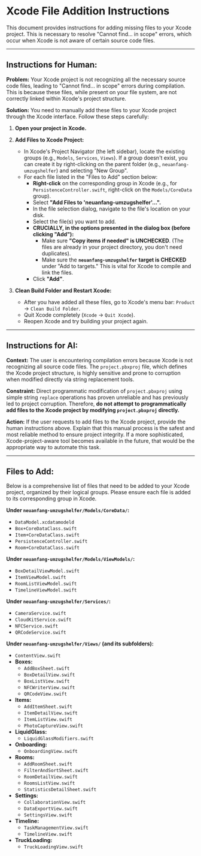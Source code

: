 # Xcode File Addition Instructions

This document provides instructions for adding missing files to your Xcode project. This is necessary to resolve "Cannot find... in scope" errors, which occur when Xcode is not aware of certain source code files.

---

## Instructions for Human:

**Problem:** Your Xcode project is not recognizing all the necessary source code files, leading to "Cannot find... in scope" errors during compilation. This is because these files, while present on your file system, are not correctly linked within Xcode's project structure.

**Solution:** You need to manually add these files to your Xcode project through the Xcode interface. Follow these steps carefully:

1.  **Open your project in Xcode.**

2.  **Add Files to Xcode Project:**
    *   In Xcode's Project Navigator (the left sidebar), locate the existing groups (e.g., `Models`, `Services`, `Views`). If a group doesn't exist, you can create it by right-clicking on the parent folder (e.g., `neuanfang-umzugshelfer`) and selecting "New Group".
    *   For each file listed in the "Files to Add" section below:
        *   **Right-click** on the corresponding group in Xcode (e.g., for `PersistenceController.swift`, right-click on the `Models/CoreData` group).
        *   Select **"Add Files to 'neuanfang-umzugshelfer'...".**
        *   In the file selection dialog, navigate to the file's location on your disk.
        *   Select the file(s) you want to add.
        *   **CRUCIALLY, in the options presented in the dialog box (before clicking "Add"):**
            *   Make sure **"Copy items if needed" is UNCHECKED**. (The files are already in your project directory, you don't need duplicates).
            *   Make sure the **`neuanfang-umzugshelfer` target is CHECKED** under "Add to targets." This is vital for Xcode to compile and link the files.
        *   Click **"Add"**.

3.  **Clean Build Folder and Restart Xcode:**
    *   After you have added all these files, go to Xcode's menu bar: `Product` -> `Clean Build Folder`.
    *   Quit Xcode completely (`Xcode` -> `Quit Xcode`).
    *   Reopen Xcode and try building your project again.

---

## Instructions for AI:

**Context:** The user is encountering compilation errors because Xcode is not recognizing all source code files. The `project.pbxproj` file, which defines the Xcode project structure, is highly sensitive and prone to corruption when modified directly via string replacement tools.

**Constraint:** Direct programmatic modification of `project.pbxproj` using simple string `replace` operations has proven unreliable and has previously led to project corruption. Therefore, **do not attempt to programmatically add files to the Xcode project by modifying `project.pbxproj` directly.**

**Action:** If the user requests to add files to the Xcode project, provide the human instructions above. Explain that this manual process is the safest and most reliable method to ensure project integrity. If a more sophisticated, Xcode-project-aware tool becomes available in the future, that would be the appropriate way to automate this task.

---

## Files to Add:

Below is a comprehensive list of files that need to be added to your Xcode project, organized by their logical groups. Please ensure each file is added to its corresponding group in Xcode.

**Under `neuanfang-umzugshelfer/Models/CoreData/`:**
*   `DataModel.xcdatamodeld`
*   `Box+CoreDataClass.swift`
*   `Item+CoreDataClass.swift`
*   `PersistenceController.swift`
*   `Room+CoreDataClass.swift`

**Under `neuanfang-umzugshelfer/Models/ViewModels/`:**
*   `BoxDetailViewModel.swift`
*   `ItemViewModel.swift`
*   `RoomListViewModel.swift`
*   `TimelineViewModel.swift`

**Under `neuanfang-umzugshelfer/Services/`:**
*   `CameraService.swift`
*   `CloudKitService.swift`
*   `NFCService.swift`
*   `QRCodeService.swift`

**Under `neuanfang-umzugshelfer/Views/` (and its subfolders):**
*   `ContentView.swift`
*   **Boxes:**
    *   `AddBoxSheet.swift`
    *   `BoxDetailView.swift`
    *   `BoxListView.swift`
    *   `NFCWriterView.swift`
    *   `QRCodeView.swift`
*   **Items:**
    *   `AddItemSheet.swift`
    *   `ItemDetailView.swift`
    *   `ItemListView.swift`
    *   `PhotoCaptureView.swift`
*   **LiquidGlass:**
    *   `LiquidGlassModifiers.swift`
*   **Onboarding:**
    *   `OnboardingView.swift`
*   **Rooms:**
    *   `AddRoomSheet.swift`
    *   `FilterAndSortSheet.swift`
    *   `RoomDetailView.swift`
    *   `RoomsListView.swift`
    *   `StatisticsDetailSheet.swift`
*   **Settings:**
    *   `CollaborationView.swift`
    *   `DataExportView.swift`
    *   `SettingsView.swift`
*   **Timeline:**
    *   `TaskManagementView.swift`
    *   `TimelineView.swift`
*   **TruckLoading:**
    *   `TruckLoadingView.swift`
